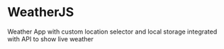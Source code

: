 # WeatherJS
Weather App with custom location selector and local storage integrated with API to show live weather
